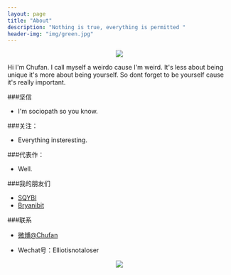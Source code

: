 ```yaml
---
layout: page
title: "About"
description: "Nothing is true, everything is permitted "
header-img: "img/green.jpg"
---
```



<center>
    <p><img src="http://7xlfkx.com1.z0.glb.clouddn.com/white2.jpg" align="center"></p>
</center>

Hi I'm Chufan. I call myself a weirdo cause I'm weird. It's less about being unique it's more about being yourself. So dont forget to be yourself cause it's really important.

###坚信

- I'm sociopath so you know.

###关注：

- Everything insteresting.


###代表作：

- Well.


###我的朋友们

- [SQYBI](http://sqybi.github.io)
- [Bryanibit](http://bryanibit.github.io)


###联系

- [微博@Chufan](https://weibo.com/1732765780)

- Wechat号：Elliotisnotaloser


<center>
    <p><img src="http://i173.photobucket.com/albums/w63/cnfeat/2015-08-29-2_zpsqj7po8eo.png" align="center"></p>
</center>






